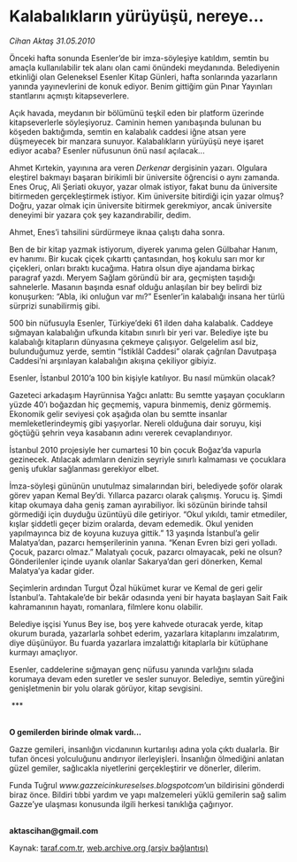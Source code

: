# Kalabalıkların yürüyüşü, nereye... 

*Cihan Aktaş 31.05.2010*

<div class="yazi"><p>Önceki hafta sonunda Esenler’de bir imza-söyleşiye katıldım, semtin bu amaçla kullanılabilir tek alanı olan cami önündeki meydanında. Belediyenin etkinliği olan Geleneksel Esenler Kitap Günleri, hafta sonlarında yazarların yanında yayınevlerini de konuk ediyor. Benim gittiğim gün Pınar Yayınları stantlarını açmıştı kitapseverlere. </p>
<p>Açık havada, meydanın bir bölümünü teşkil eden bir platform üzerinde kitapseverlerle söyleşiyoruz. Caminin hemen yanıbaşında bulunan bu köşeden baktığımda, semtin en kalabalık caddesi iğne atsan yere düşmeyecek bir manzara sunuyor. Kalabalıkların yürüyüşü neye işaret ediyor acaba? Esenler nüfusunun önü nasıl açılacak... </p>
<p>Ahmet Kırtekin, yayınına ara veren <i>Derkenar</i> dergisinin yazarı. Olgulara eleştirel bakmayı başaran birikimli bir üniversite öğrencisi o aynı zamanda. Enes Oruç, Ali Şeriati okuyor, yazar olmak istiyor, fakat bunu da üniversite bitirmeden gerçekleştirmek istiyor. Kim üniversite bitirdiği için yazar olmuş? Doğru, yazar olmak için üniversite bitirmek gerekmiyor, ancak üniversite deneyimi bir yazara çok şey kazandırabilir, dedim. </p>
<p>Ahmet, Enes’i tahsilini sürdürmeye iknaa çalıştı daha sonra. </p>
<p>Ben de bir kitap yazmak istiyorum, diyerek yanıma gelen Gülbahar Hanım, ev hanımı. Bir kucak çiçek çıkarttı çantasından, hoş kokulu sarı mor kır çiçekleri, onları bıraktı kucağıma. Hatıra olsun diye ajandama birkaç paragraf yazdı. Meryem Sağlam göründü bir ara, geçmişten taşıdığı sahnelerle. Masanın başında esnaf olduğu anlaşılan bir bey belirdi biz konuşurken: “Abla, iki onluğun var mı?” Esenler’in kalabalığı insana her türlü sürprizi sunabilirmiş gibi.</p>
<p>500 bin nüfusuyla Esenler, Türkiye’deki 61 ilden daha kalabalık. Caddeye sığmayan kalabalığın ufkunda kitabın sınırlı bir yeri var. Belediye işte bu kalabalığı kitapların dünyasına çekmeye çalışıyor. Gelgelelim asıl biz, bulunduğumuz yerde, semtin “İstiklâl Caddesi” olarak çağrılan Davutpaşa Caddesi’ni arşınlayan kalabalığın akışına çekiliyor gibiyiz. </p>
<p>Esenler, İstanbul 2010’a 100 bin kişiyle katılıyor. Bu nasıl mümkün olacak? </p>
<p>Gazeteci arkadaşım Hayrünnisa Yağcı anlattı: Bu semtte yaşayan çocukların yüzde 40’ı boğazdan hiç geçmemiş, vapura binmemiş, deniz görmemiş. Ekonomik gelir seviyesi çok aşağıda olan bu semtte insanlar memleketlerindeymiş gibi yaşıyorlar. Nereli olduğuna dair soruyu, kişi göçtüğü şehrin veya kasabanın adını vererek cevaplandırıyor. </p>
<p>İstanbul 2010 projesiyle her cumartesi 10 bin çocuk Boğaz’da vapurla gezinecek. Atılacak adımların denizin seyriyle sınırlı kalmaması ve çocuklara geniş ufuklar sağlanması gerekiyor elbet. </p>
<p>İmza-söyleşi gününün unutulmaz simalarından biri, belediyede şoför olarak görev yapan Kemal Bey’di. Yıllarca pazarcı olarak çalışmış. Yorucu iş. Şimdi kitap okumaya daha geniş zaman ayırabiliyor. İki sözünün birinde tahsil görmediği için duyduğu üzüntüyü dile getiriyor. “Okul yıkıldı, tamir etmediler, kışlar şiddetli geçer bizim oralarda, devam edemedik. Okul yeniden yapılmayınca biz de koyuna kuzuya gittik.” 13 yaşında İstanbul’a gelir Malatya’dan, pazarcı hemşerilerinin yanına. “Kenan Evren bizi geri yolladı. Çocuk, pazarcı olmaz.” Malatyalı çocuk, pazarcı olmayacak, peki ne olsun? Gönderilenler içinde uyanık olanlar Sakarya’dan geri dönerken, Kemal Malatya’ya kadar gider. </p>
<p>Seçimlerin ardından Turgut Özal hükümet kurar ve Kemal de geri gelir İstanbul’a. Tahtakale’de bir bekâr odasında yeni bir hayata başlayan Sait Faik kahramanının hayatı, romanlara, filmlere konu olabilir. </p>
<p>Belediye işçisi Yunus Bey ise, boş yere kahvede oturacak yerde, kitap okurum burada, yazarlarla sohbet ederim, yazarlara kitaplarını imzalatırım, diye düşünüyor. Bu fuarda yazarlara imzalattığı kitaplarla bir kütüphane kurmayı amaçlıyor. </p>
<p>Esenler, caddelerine sığmayan genç nüfusu yanında varlığını sılada korumaya devam eden suretler ve sesler sunuyor. Belediye, semtin yüreğini genişletmenin bir yolu olarak görüyor, kitap sevgisini.</p>
<p> ***</p>
<p><b><br/>O gemilerden birinde olmak vardı...</b></p>
<p>Gazze gemileri, insanlığın vicdanının kurtarılışı adına yola çıktı dualarla. Bir tufan öncesi yolculuğunu andırıyor ilerleyişleri. İnsanlığın ölmediğini anlatan güzel gemiler, sağlıcakla niyetlerini gerçekleştirir ve dönerler, dilerim. </p>
<p>Funda Tuğrul <i>www.gazzeicinkureselses.blogspotcom</i>’un bildirisini gönderdi biraz önce. Bildiri tıbbi yardım ve yapı malzemeleri yüklü gemilerin sağ salim Gazze’ye ulaşması konusunda ilgili herkesi tanıklığa çağırıyor.</p>
<p><b><br/>aktascihan@gmail.com</b></p></div>

Kaynak: [taraf.com.tr](http://www.taraf.com.tr:80/cihan-aktas/makale-kalabaliklarin-yuruyusu-nereye.htm), [web.archive.org (arşiv bağlantısı)](http://web.archive.org/web/20100602191156/http://www.taraf.com.tr:80/cihan-aktas/makale-kalabaliklarin-yuruyusu-nereye.htm)

